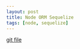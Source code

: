 ```yaml
---
layout: post
title: Node ORM Sequelize
tags: [node, sequelize]
---
```

[git file](https://github.com/freend/node-sequelize)
